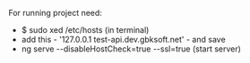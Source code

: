 For running project need:
 - $ sudo xed /etc/hosts (in terminal)
 - add this - '127.0.0.1 test-api.dev.gbksoft.net' - and save
 - ng serve --disableHostCheck=true --ssl=true (start server)